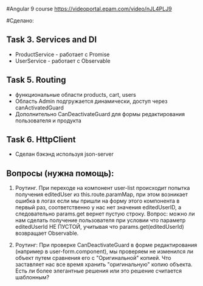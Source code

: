 #Angular 9 course
https://videoportal.epam.com/video/nJL4PLJ9

#Сделано:

Task 3. Services and DI
--
- ProductService - работает с Promise
- UserService - работает с Observable

Task 5. Routing
--
- функциональные области products, cart, users
- Область Admin подгружается динамически, доступ через canActivatedGuard
- Дополнительно CanDeactivateGuard для формы редактирования пользователя и продукта

Task 6. HttpClient
--
- Сделан бэкэнд используя json-server

Вопросы (нужна помощь):
--
1) Роутинг. При переходе на компонент user-list происходит попытка получения editedUser из this.route.paramMap, при этом возникает ошибка в логах если мы пришли на форму этого компонента в первый раз, соответственно у нас нет значения editedUserID, а следовательно params.get вернет пустую строку. Вопрос: можно ли нам сделать получение пользователя при условии что параметр editedUserId НЕ ПУСТОЙ, учитывая что params.get(editedUserId) возвращает Observable.

2) Роутинг: При проверке CanDeactivateGuard в форме редактирования (например в user-form.component), мы проверяем не изменился ли объект путем сравнения его с "Оригинальной" копией. Что заставляет нас все время хранить "оригинальную" копию объекта. Есть ли более элегантные решения или это решение считается шаблонным?
 